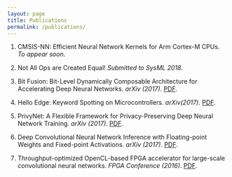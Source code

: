 ```yaml
---
layout: page
title: Publications
permalink: /publications/
---
```


1. CMSIS-NN: Efficient Neural Network Kernels for Arm Cortex-M CPUs.
*To appear soon*.

1. Not All Ops are Created Equal!
*Submitted to SysML 2018*.

1. Bit Fusion: Bit-Level Dynamically Composable Architecture for Accelerating Deep Neural Networks. 
*arXiv (2017)*. [PDF](https://arxiv.org/abs/1712.01507).

1. Hello Edge: Keyword Spotting on Microcontrollers. 
*arXiv(2017)*. [PDF](https://arxiv.org/abs/1711.07128).

1. PrivyNet: A Flexible Framework for Privacy-Preserving Deep Neural Network Training.
*arXiv (2017)*. [PDF](https://arxiv.org/abs/1709.06161).

1. Deep Convolutional Neural Network Inference with Floating-point Weights and Fixed-point Activations.
*arXiv (2017)*. [PDF](https://arxiv.org/abs/1703.03073).

1. Throughput-optimized OpenCL-based FPGA accelerator for large-scale convolutional neural networks.
*FPGA Conference (2016)*. [PDF](https://dl.acm.org/citation.cfm?id=2847276).
